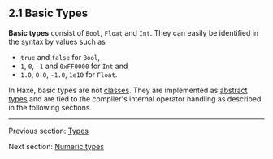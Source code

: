## 2.1 Basic Types

**Basic types** consist of `Bool`, `Float` and `Int`. They can easily be identified in the syntax by values such as

* `true` and `false` for `Bool`,
* `1`, `0`, `-1` and `0xFF0000` for `Int` and
* `1.0`, `0.0`, `-1.0`, `1e10` for `Float`.

In Haxe, basic types are not [classes](types-class-instance.md). They are implemented as [abstract types](types-abstract.md) and are tied to the compiler's internal operator handling as described in the following sections.

---

Previous section: [Types](types.md)

Next section: [Numeric types](types-numeric-types.md)